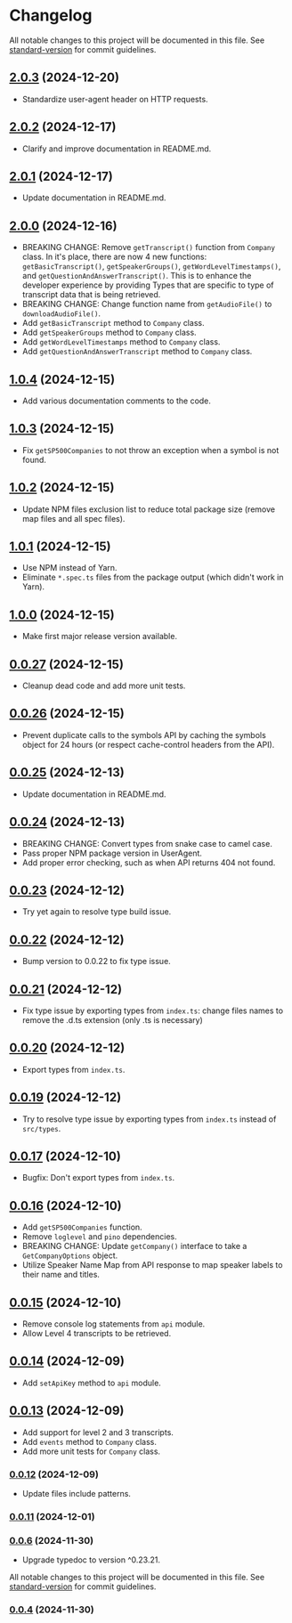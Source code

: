 # Changelog

All notable changes to this project will be documented in this file. See [standard-version](https://github.com/conventional-changelog/standard-version) for commit guidelines.

## [2.0.3](https://github.com/EarningsCall/earningscall-js/compare/v2.0.2...v2.0.3) (2024-12-20)

-   Standardize user-agent header on HTTP requests.

## [2.0.2](https://github.com/EarningsCall/earningscall-js/compare/v2.0.1...v2.0.2) (2024-12-17)

-   Clarify and improve documentation in README.md.

## [2.0.1](https://github.com/EarningsCall/earningscall-js/compare/v2.0.0...v2.0.1) (2024-12-17)

-   Update documentation in README.md.

## [2.0.0](https://github.com/EarningsCall/earningscall-js/compare/v1.0.4...v2.0.0) (2024-12-16)

-   BREAKING CHANGE: Remove `getTranscript()` function from `Company` class.  In it's place, there are now 4 new functions: `getBasicTranscript()`, `getSpeakerGroups()`, `getWordLevelTimestamps()`, and `getQuestionAndAnswerTranscript()`.  This is to enhance the developer experience by providing Types that are specific to type of transcript data that is being retrieved.
-   BREAKING CHANGE: Change function name from `getAudioFile()` to `downloadAudioFile()`.
-   Add `getBasicTranscript` method to `Company` class.
-   Add `getSpeakerGroups` method to `Company` class.
-   Add `getWordLevelTimestamps` method to `Company` class.
-   Add `getQuestionAndAnswerTranscript` method to `Company` class.


## [1.0.4](https://github.com/EarningsCall/earningscall-js/compare/v1.0.3...v1.0.4) (2024-12-15)

-   Add various documentation comments to the code.

## [1.0.3](https://github.com/EarningsCall/earningscall-js/compare/v1.0.2...v1.0.3) (2024-12-15)

-   Fix `getSP500Companies` to not throw an exception when a symbol is not found.

## [1.0.2](https://github.com/EarningsCall/earningscall-js/compare/v1.0.1...v1.0.2) (2024-12-15)

-   Update NPM files exclusion list to reduce total package size (remove map files and all spec files).

## [1.0.1](https://github.com/EarningsCall/earningscall-js/compare/v1.0.0...v1.0.1) (2024-12-15)

-   Use NPM instead of Yarn.
-   Eliminate `*.spec.ts` files from the package output (which didn't work in Yarn).

## [1.0.0](https://github.com/EarningsCall/earningscall-js/compare/v0.0.27...v1.0.0) (2024-12-15)

-   Make first major release version available.

## [0.0.27](https://github.com/EarningsCall/earningscall-js/compare/v0.0.26...v0.0.27) (2024-12-15)

-   Cleanup dead code and add more unit tests.

## [0.0.26](https://github.com/EarningsCall/earningscall-js/compare/v0.0.25...v0.0.26) (2024-12-15)

-   Prevent duplicate calls to the symbols API by caching the symbols object for 24 hours (or respect cache-control headers from the API).

## [0.0.25](https://github.com/EarningsCall/earningscall-js/compare/v0.0.24...v0.0.25) (2024-12-13)

-   Update documentation in README.md.

## [0.0.24](https://github.com/EarningsCall/earningscall-js/compare/v0.0.23...v0.0.24) (2024-12-13)

-   BREAKING CHANGE: Convert types from snake case to camel case.
-   Pass proper NPM package version in UserAgent.
-   Add proper error checking, such as when API returns 404 not found.

## [0.0.23](https://github.com/EarningsCall/earningscall-js/compare/v0.0.22...v0.0.23) (2024-12-12)

-   Try yet again to resolve type build issue.

## [0.0.22](https://github.com/EarningsCall/earningscall-js/compare/v0.0.21...v0.0.22) (2024-12-12)

-   Bump version to 0.0.22 to fix type issue.

## [0.0.21](https://github.com/EarningsCall/earningscall-js/compare/v0.0.20...v0.0.21) (2024-12-12)

-   Fix type issue by exporting types from `index.ts`: change files names to remove the .d.ts extension (only .ts is necessary)

## [0.0.20](https://github.com/EarningsCall/earningscall-js/compare/v0.0.19...v0.0.20) (2024-12-12)

-   Export types from `index.ts`.

## [0.0.19](https://github.com/EarningsCall/earningscall-js/compare/v0.0.17...v0.0.18) (2024-12-12)

-   Try to resolve type issue by exporting types from `index.ts` instead of `src/types`.

## [0.0.17](https://github.com/EarningsCall/earningscall-js/compare/v0.0.16...v0.0.17) (2024-12-10)

-   Bugfix: Don't export types from `index.ts`.

## [0.0.16](https://github.com/EarningsCall/earningscall-js/compare/v0.0.15...v0.0.16) (2024-12-10)

-   Add `getSP500Companies` function.
-   Remove `loglevel` and `pino` dependencies.
-   BREAKING CHANGE: Update `getCompany()` interface to take a `GetCompanyOptions` object.
-   Utilize Speaker Name Map from API response to map speaker labels to their name and titles.

## [0.0.15](https://github.com/EarningsCall/earningscall-js/compare/v0.0.14...v0.0.15) (2024-12-10)

-   Remove console log statements from `api` module.
-   Allow Level 4 transcripts to be retrieved.

## [0.0.14](https://github.com/EarningsCall/earningscall-js/compare/v0.0.13...v0.0.14) (2024-12-09)

-   Add `setApiKey` method to `api` module.

## [0.0.13](https://github.com/EarningsCall/earningscall-js/compare/v0.0.12...v0.0.13) (2024-12-09)

-   Add support for level 2 and 3 transcripts.
-   Add `events` method to `Company` class.
-   Add more unit tests for `Company` class.

### [0.0.12](https://github.com/EarningsCall/earningscall-js/compare/v0.0.11...v0.0.12) (2024-12-09)

-   Update files include patterns.

### [0.0.11](https://github.com/EarningsCall/earningscall-js/compare/v0.0.9...v0.0.11) (2024-12-01)

### [0.0.6](https://github.com/EarningsCall/earningscall-js/compare/v0.0.5...v0.0.6) (2024-11-30)

-   Upgrade typedoc to version ^0.23.21.

All notable changes to this project will be documented in this file. See [standard-version](https://github.com/conventional-changelog/standard-version) for commit guidelines.

### [0.0.4](https://github.com/EarningsCall/earningscall-js/compare/v0.0.2...v0.0.4) (2024-11-30)
